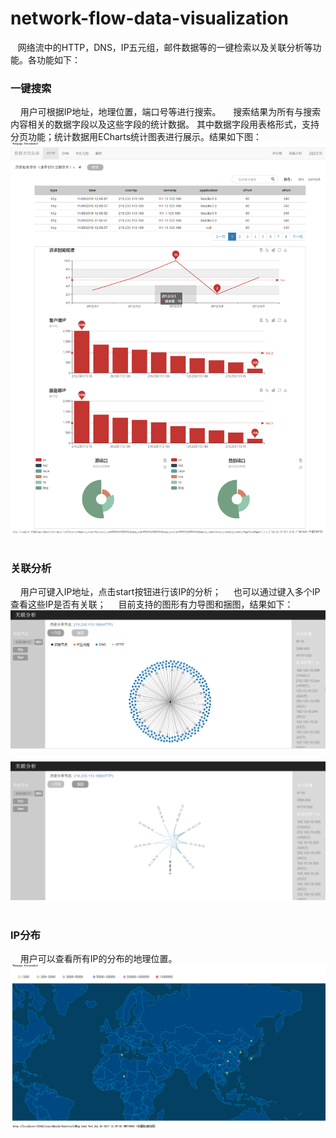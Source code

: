 network-flow-data-visualization
=================================== 
    网络流中的HTTP，DNS，IP五元组，邮件数据等的一键检索以及关联分析等功能。各功能如下：
### 一键搜索 
     用户可根据IP地址，地理位置，端口号等进行搜索。
     搜索结果为所有与搜索内容相关的数据字段以及这些字段的统计数据。
     其中数据字段用表格形式，支持分页功能；统计数据用ECharts统计图表进行展示。结果如下图：
![一键搜索结果](https://github.com/xiaoguo16/network-data-visualization/blob/master/resultPics/searchResult.png)       
### 关联分析 
     用户可键入IP地址，点击start按钮进行该IP的分析；
     也可以通过键入多个IP查看这些IP是否有关联；
     目前支持的图形有力导图和捆图，结果如下：
![力导图](https://github.com/xiaoguo16/network-data-visualization/blob/master/resultPics/correlation1.png)   
![捆图](https://github.com/xiaoguo16/network-data-visualization/blob/master/resultPics/correlation2.png)  
### IP分布
     用户可以查看所有IP的分布的地理位置。
![IP分布](https://github.com/xiaoguo16/network-data-visualization/blob/master/resultPics/IP.png)  


